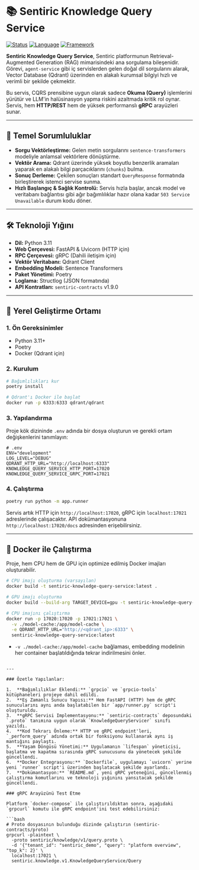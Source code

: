# 📚 Sentiric Knowledge Query Service

[![Status](https://img.shields.io/badge/status-active-success.svg)]()
[![Language](https://img.shields.io/badge/language-Python_3.11-blue.svg)]()
[![Framework](https://img.shields.io/badge/framework-FastAPI_&_gRPC-teal.svg)]()

**Sentiric Knowledge Query Service**, Sentiric platformunun Retrieval-Augmented Generation (RAG) mimarisindeki ana sorgulama bileşenidir. Görevi, `agent-service` gibi iç servislerden gelen doğal dil sorgularını alarak, Vector Database (Qdrant) üzerinden en alakalı kurumsal bilgiyi hızlı ve verimli bir şekilde çekmektir.

Bu servis, CQRS prensibine uygun olarak sadece **Okuma (Query)** işlemlerini yürütür ve LLM'in halüsinasyon yapma riskini azaltmada kritik rol oynar. Servis, hem **HTTP/REST** hem de yüksek performanslı **gRPC** arayüzleri sunar.

---

## 🎯 Temel Sorumluluklar

*   **Sorgu Vektörleştirme:** Gelen metin sorgularını `sentence-transformers` modeliyle anlamsal vektörlere dönüştürme.
*   **Vektör Arama:** Qdrant üzerinde yüksek boyutlu benzerlik aramaları yaparak en alakalı bilgi parçacıklarını (`chunks`) bulma.
*   **Sonuç Derleme:** Çekilen sonuçları standart `QueryResponse` formatında birleştirerek istemci servise sunma.
*   **Hızlı Başlangıç & Sağlık Kontrolü:** Servis hızla başlar, ancak model ve veritabanı bağlantısı gibi ağır bağımlılıklar hazır olana kadar `503 Service Unavailable` durum kodu döner.

---

## 🛠️ Teknoloji Yığını

*   **Dil:** Python 3.11
*   **Web Çerçevesi:** FastAPI & Uvicorn (HTTP için)
*   **RPC Çerçevesi:** gRPC (Dahili iletişim için)
*   **Vektör Veritabanı:** Qdrant Client
*   **Embedding Modeli:** Sentence Transformers
*   **Paket Yönetimi:** Poetry
*   **Loglama:** Structlog (JSON formatında)
*   **API Kontratları:** `sentiric-contracts` v1.9.0

---

## 🚀 Yerel Geliştirme Ortamı

### 1. Ön Gereksinimler
*   Python 3.11+
*   Poetry
*   Docker (Qdrant için)

### 2. Kurulum
```bash
# Bağımlılıkları kur
poetry install

# Qdrant'ı Docker ile başlat
docker run -p 6333:6333 qdrant/qdrant
```

### 3. Yapılandırma
Proje kök dizininde `.env` adında bir dosya oluşturun ve gerekli ortam değişkenlerini tanımlayın:
```env
# .env
ENV="development"
LOG_LEVEL="DEBUG"
QDRANT_HTTP_URL="http://localhost:6333"
KNOWLEDGE_QUERY_SERVICE_HTTP_PORT=17020
KNOWLEDGE_QUERY_SERVICE_GRPC_PORT=17021
```

### 4. Çalıştırma
```bash
poetry run python -m app.runner
```
Servis artık HTTP için `http://localhost:17020`, gRPC için `localhost:17021` adreslerinde çalışacaktır. API dokümantasyonuna `http://localhost:17020/docs` adresinden erişebilirsiniz.

---

## 🐳 Docker ile Çalıştırma

Proje, hem CPU hem de GPU için optimize edilmiş Docker imajları oluşturabilir.

```bash
# CPU imajı oluşturma (varsayılan)
docker build -t sentiric-knowledge-query-service:latest .

# GPU imajı oluşturma
docker build --build-arg TARGET_DEVICE=gpu -t sentiric-knowledge-query-service:gpu .

# CPU imajını çalıştırma
docker run -p 17020:17020 -p 17021:17021 \
  -v ./model-cache:/app/model-cache \
  -e QDRANT_HTTP_URL="http://<qdrant_ip>:6333" \
  sentiric-knowledge-query-service:latest
```
- `-v ./model-cache:/app/model-cache` bağlaması, embedding modelinin her container başlatıldığında tekrar indirilmesini önler.
```

---

### Özetle Yapılanlar:

1.  **Bağımlılıklar Eklendi:** `grpcio` ve `grpcio-tools` kütüphaneleri projeye dahil edildi.
2.  **Eş Zamanlı Sunucu Yapısı:** Hem FastAPI (HTTP) hem de gRPC sunucularını aynı anda başlatabilen bir `app/runner.py` script'i oluşturuldu.
3.  **gRPC Servisi Implementasyonu:** `sentiric-contracts` deposundaki `.proto` tanımına uygun olarak `KnowledgeQueryServicer` sınıfı yazıldı.
4.  **Kod Tekrarı Önleme:** HTTP ve gRPC endpoint'leri, `_perform_query` adında ortak bir fonksiyonu kullanarak aynı iş mantığını paylaştı.
5.  **Yaşam Döngüsü Yönetimi:** Uygulamanın `lifespan` yöneticisi, başlatma ve kapatma sırasında gRPC sunucusunu da yönetecek şekilde güncellendi.
6.  **Docker Entegrasyonu:** `Dockerfile`, uygulamayı `uvicorn` yerine yeni `runner` script'i üzerinden başlatacak şekilde ayarlandı.
7.  **Dokümantasyon:** `README.md`, yeni gRPC yeteneğini, güncellenmiş çalıştırma komutlarını ve teknoloji yığınını yansıtacak şekilde güncellendi.

### gRPC Arayüzünü Test Etme

Platform `docker-compose` ile çalıştırıldıktan sonra, aşağıdaki `grpcurl` komutu ile gRPC endpoint'ini test edebilirsiniz:

```bash
# Proto dosyasının bulunduğu dizinde çalıştırın (sentiric-contracts/proto)
grpcurl -plaintext \
  -proto sentiric/knowledge/v1/query.proto \
  -d '{"tenant_id": "sentiric_demo", "query": "platform overview", "top_k": 2}' \
  localhost:17021 \
  sentiric.knowledge.v1.KnowledgeQueryService/Query
```